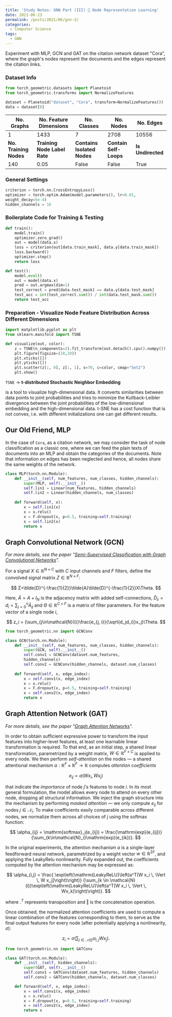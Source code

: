 ```yaml
---
title: 'Study Notes: GNN Part (III) 🌲 Node Representation Learning'
date: 2021-06-23
permalink: /posts/2021/06/gnn-3/
categories:
  - Computer Science
tags:
  - GNN
---
```


Experiment with MLP, GCN and GAT on the citation network dataset "Cora", where the graph's nodes represent the documents and the edges represent the citation links. 

### Dataset Info

```python
from torch_geometric.datasets import Planetoid
from torch_geometric.transforms import NormalizeFeatures

dataset = Planetoid("dataset", "Cora", transform=NormalizeFeatures())
data = dataset[0]
```

| No. Graphs             | No. Feature Dimensions       | No. Classes                 | No. Nodes              | No. Edges         |
| ---------------------- | ---------------------------- | --------------------------- | ---------------------- | ----------------- |
| 1                      | 1433                         | 7                           | 2708                   | 10556             |
| **No. Training Nodes** | **Training Node Label Rate** | **Contains Isolated Nodes** | **Contain Self-Loops** | **Is Undirected** |
| 140                    | 0.05                         | False                       | False                  | True              |

### General Settings

```python
criterion = torch.nn.CrossEntropyLoss()
optimizer = torch.optim.Adam(model.parameters(), lr=0.01,
weight_decay=5e-4) 
hidden_channels = 16
```

### Boilerplate Code for Training & Testing

```python
def train():
    model.train()
    optimizer.zero_grad() 
    out = model(data.x) 
    loss = criterion(out[data.train_mask], data.y[data.train_mask]) 
    loss.backward() 
    optimizer.step() 
    return loss

def test():
    model.eval()
    out = model(data.x)
    pred = out.argmax(dim=1) 
    test_correct = pred[data.test_mask] == data.y[data.test_mask]
    test_acc = int(test_correct.sum()) / int(data.test_mask.sum())
    return test_acc
```

### Preparation - Visualize Node Feature Distribution Across Different Dimensions

```python
import matplotlib.pyplot as plt
from sklearn.manifold import TSNE

def visualize(out, color):
    z = TSNE(n_components=2).fit_transform(out.detach().cpu().numpy())
	plt.figure(figsize=(10,10))
	plt.xticks([])
	plt.yticks([])
	plt.scatter(z[:, 0], z[:, 1], s=70, c=color, cmap="Set2")
	plt.show()
```

`TSNE` $\to$ **t-distributed Stochastic Neighbor Embedding**

is a tool to visualize high-dimensional data. It converts similarities between data points to joint probabilities and tries to minimize the Kullback-Leibler divergence between the joint probabilities of the low-dimensional embedding and the high-dimensional data. t-SNE has a cost function that is not convex, i.e. with different initializations one can get different results.

## Our Old Friend, MLP

In the case of `Cora`, as a citation network, we may consider the task of node classification as a classic one, where we can feed the plain texts of documents into an MLP and obtain the categories of the documents. Note that information on edges has been neglected and hence, all nodes share the same weights of the network.

```python
class MLP(torch.nn.Module):
	def __init__(self, num_features, num_classes, hidden_channels):
		super(MLP, self).__init__()
		self.lin1 = Linear(num_features, hidden_channels)
		self.lin2 = Linear(hidden_channels, num_classes)
	
    def forward(self, x):
		x = self.lin1(x)
		x = x.relu()
		x = F.dropout(x, p=0.5, training=self.training)
		x = self.lin2(x)
		return x
```

## Graph Convolutional Network (GCN)

*For more details, see the paper "[Semi-Supervised Classification with Graph Convolutional Networks](https://arxiv.org/abs/1609.02907)".*

For a signal $X\in \mathbb{R}^{N\times C}$ with $C$ input channels and $F$ filters, define the convolved signal matrix $Z\in\mathbb{R}^{N\times F}$:

$$
Z=\tilde{D}^{-\frac{1}{2}}\tilde{A}\tilde{D}^{-\frac{1}{2}}X\Theta.
$$

Here, $\tilde{A}=A+I_N$ is the adjacency matrix with added self-connections,  $\tilde{D}_{ii}=d_i=\sum{}_{j=0}^{n}\tilde{A}_{ij}$ and $\Theta\in\mathbb{R}^{C\times F}$ is a matrix of filter parameters. For the feature vector of a single node $i$, 

$$
z_i = (\sum_{j\in\mathcal{N}(i)}\frac{e_{j, i}}{\sqrt{d_jd_i}}x_j)\Theta.
$$

```python
from torch_geometric.nn import GCNConv

class GCN(torch.nn.Module):
	def __init__(self, num_features, num_classes, hidden_channels):
        super(GCN, self).__init__()
        self.conv1 = GCNConv(dataset.num_features,
        hidden_channels)
        self.conv2 = GCNConv(hidden_channels, dataset.num_classes)
        
    def forward(self, x, edge_index):
        x = self.conv1(x, edge_index)
        x = x.relu()
        x = F.dropout(x, p=0.5, training=self.training)
        x = self.conv2(x, edge_index)
        return x
```

## Graph Attention Network (GAT)

*For more details, see the paper "[Graph Attention Networks](https://arxiv.org/abs/1609.02907)".*

In order to obtain sufficient expressive power to transform the input features into higher-level features, at least one learnable linear transformation is required. To that end, as an initial step, a shared
linear transformation, parametrized by a weight matrix, $W\in\mathbb{R}^{F\times C}$ is applied to every node. We then perform *self-attention* on the nodes — a shared attentional mechanism $a:\mathbb{R}^F\times \mathbb{R}^F\to\mathbb{R}$ computes *attention coefficients*

$$
e_{ij}=a(Wx_i, Wx_j)
$$

that indicate the *importance* of node $j$'s features to node $i$. In its most general formulation, the model allows every node to attend on every other node, dropping all structural information. We inject the graph structure into the mechanism by performing *masked attention* — we only compute $e_{ij}$ for nodes $j\in\mathcal{N}_i$. To make coefficients easily comparable across different nodes, we normalize them across all choices of $j$ using the softmax function:

$$
\alpha_{ij} = \mathrm{softmax}_j(e_{ij}) = \frac{\mathrm{exp}(e_{ij})}{\sum_{k\in\mathcal{N}_i}\mathrm{exp}(e_{ik})}.
$$

In the original experiments, the attention mechanism $a$ is a single-layer feedforward neural network, parametrized by a weight vector $w\in\mathbb{R}^{2F}$, and applying the LeakyRelu nonlinearity. Fully expanded out, the coefficients computed by the attention mechanism may be expressed as:

$$
\alpha_{i,j} = \frac{ \exp\left(\mathrm{LeakyReLU}\left(a^T[W x_i \, \Vert \, W x_j]\right)\right)}
{\sum_{k \in \mathcal{N}(i)}\exp\left(\mathrm{LeakyReLU}\left(a^T[W x_i \, \Vert \, Wx_k]\right)\right)}.
$$

where $.^T$ represents transposition and $\Vert$ is the concatenation operation.

Once obtained, the normalized attention coefficients are used to compute a linear combination of the features corresponding to them, to serve as the final output features for every node (after potentially applying a nonlinearity,  $\sigma$):

$$
z_i = \sigma(\sum_{j\in\mathcal{N}(i)}\alpha_{i,j}W x_j).
$$

```python
from torch_geometric.nn import GATConv

class GAT(torch.nn.Module):
    def __init__(self, hidden_channels):
        super(GAT, self).__init__()
        self.conv1 = GATConv(dataset.num_features, hidden_channels)
        self.conv2 = GATConv(hidden_channels, dataset.num_classes)

    def forward(self, x, edge_index):
        x = self.conv1(x, edge_index)
        x = x.relu()
        x = F.dropout(x, p=0.5, training=self.training)
        x = self.conv2(x, edge_index)
        return x
```



